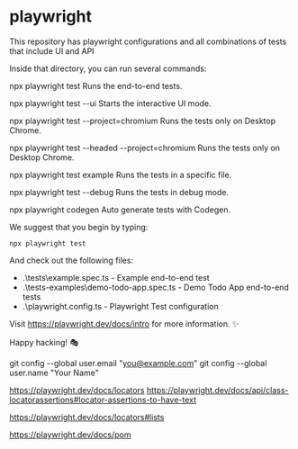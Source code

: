 # playwright
This repository has playwright configurations and all combinations of tests that include UI and API

Inside that directory, you can run several commands:

  npx playwright test
    Runs the end-to-end tests.

  npx playwright test --ui
    Starts the interactive UI mode.

  npx playwright test --project=chromium
    Runs the tests only on Desktop Chrome.

  npx playwright test --headed --project=chromium
    Runs the tests only on Desktop Chrome.

  npx playwright test example
    Runs the tests in a specific file.

  npx playwright test --debug
    Runs the tests in debug mode.

  npx playwright codegen
    Auto generate tests with Codegen.

We suggest that you begin by typing:

    npx playwright test

And check out the following files:
  - .\tests\example.spec.ts - Example end-to-end test
  - .\tests-examples\demo-todo-app.spec.ts - Demo Todo App end-to-end tests
  - .\playwright.config.ts - Playwright Test configuration

Visit https://playwright.dev/docs/intro for more information. ✨

Happy hacking! 🎭

  git config --global user.email "you@example.com"
  git config --global user.name "Your Name"

  https://playwright.dev/docs/locators
https://playwright.dev/docs/api/class-locatorassertions#locator-assertions-to-have-text

https://playwright.dev/docs/locators#lists

https://playwright.dev/docs/pom